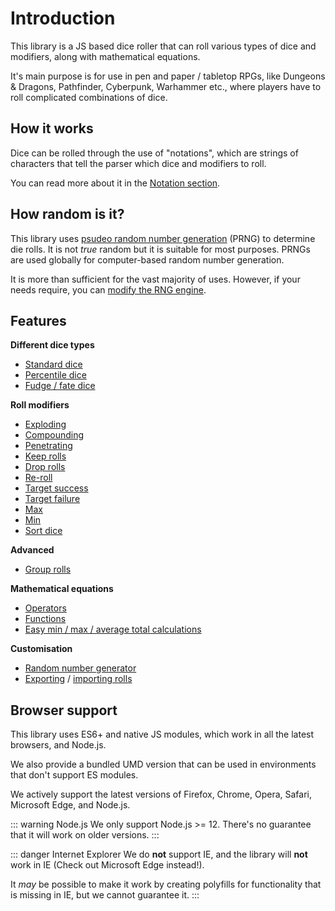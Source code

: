 # Introduction

This library is a JS based dice roller that can roll various types of dice and modifiers, along with mathematical equations.

It's main purpose is for use in pen and paper / tabletop RPGs, like Dungeons & Dragons, Pathfinder, Cyberpunk, Warhammer etc., where players have to roll complicated combinations of dice.


## How it works

Dice can be rolled through the use of "notations", which are strings of characters that tell the parser which dice and modifiers to roll.

You can read more about it in the [Notation section](notation/readme.md).


## How random is it?

This library uses [psudeo random number generation](https://en.wikipedia.org/wiki/Pseudorandom_number_generator) (PRNG) to determine die rolls. It is not _true_ random but it is suitable for most purposes. PRNGs are used globally for computer-based random number generation.

It is more than sufficient for the vast majority of uses. However, if your needs require, you can [modify the RNG engine](customisation.md#random-number-generation).


## Features

**Different dice types**

* [Standard dice](notation/dice.md#standard-dn)
* [Percentile dice](notation/dice.md#percentile-dice-d)
* [Fudge / fate dice](notation/dice.md#fudge--fate-dice-df--df2--df1)

**Roll modifiers**

* [Exploding](notation/modifiers.md#exploding---cp)
* [Compounding](notation/modifiers.md#compounding---cp)
* [Penetrating](notation/modifiers.md#penetrating-p--p--pcp--pcp)
* [Keep rolls](notation/modifiers.md#keep-kn--khn--kln)
* [Drop rolls](notation/modifiers.md#drop-dn--dhn--dln)
* [Re-roll](notation/modifiers.md#re-roll-r--ro--rcp--rocp)
* [Target success](notation/modifiers.md#target-success--dice-pool-cp)
* [Target failure](notation/modifiers.md#target-failures--dice-pool-fcp)
* [Max](notation/modifiers.md#max-max-n) <Badge text="New" vertical="middle"/>
* [Min](notation/modifiers.md#min-min-n) <Badge text="New" vertical="middle"/>
* [Sort dice](notation/modifiers.md#sorting-s--sa--sd)

**Advanced**

* [Group rolls](notation/group-rolls.md) <Badge text="New" vertical="middle"/>

**Mathematical equations**

* [Operators](notation/maths.md#operators)
* [Functions](notation/maths.md#functions)
* [Easy min / max / average total calculations](usage.md#roll-totals) <Badge text="New" vertical="middle"/>

**Customisation**

* [Random number generator](customisation.md#random-number-generator) <Badge text="New" vertical="middle"/>
* [Exporting](usage.md#export-rolls) / [importing rolls](usage.md#import-rolls)


## Browser support

This library uses ES6+ and native JS modules, which work in all the latest browsers, and Node.js.

We also provide a bundled UMD version that can be used in environments that don't support ES modules.

We actively support the latest versions of Firefox, Chrome, Opera, Safari, Microsoft Edge, and Node.js.

::: warning Node.js
We only support Node.js >= 12.
There's no guarantee that it will work on older versions.
:::

::: danger Internet Explorer
We do **not** support IE, and the library will **not** work in IE (Check out Microsoft Edge instead!).

It _may_ be possible to make it work by creating polyfills for functionality that is missing in IE, but we cannot guarantee it.
:::
